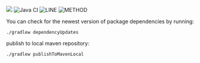 [![](https://jitpack.io/v/jkatzwinkel/tla-common.svg)](https://jitpack.io/#jkatzwinkel/tla-common)
![Java CI](https://github.com/JKatzwinkel/tla-common/workflows/Java%20CI/badge.svg)
![LINE](https://img.shields.io/badge/line--coverage-91%25-brightgreen.svg)
![METHOD](https://img.shields.io/badge/method--coverage-78%25-yellow.svg)

You can check for the newest version of package dependencies by running:

    ./gradlew dependencyUpdates


publish to local maven repository:

    ./gradlew publishToMavenLocal
